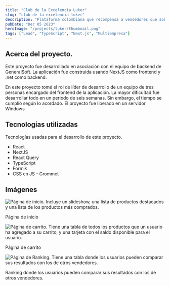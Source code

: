 ```yaml
---
title: "Club de la Excelencia Luker"
slug: "club-de-la-excelencia-luker"
description: "Plataforma colombiana que recompensa a vendedores que sobrepasan sus metas. "
pubDate: "Dec 05 2023"
heroImage: "/projects/luker/thumbnail.png"
tags: ["Lead", "TypeScript", "Next.js", "Multiempresa"]
---
```


## Acerca del proyecto.

Este proyecto fue desarrollado en asociación con el equipo de backend de GeneralSoft. La aplicación fue construida usando NextJS como frontend y .net como backend.

En este proyecto tomé el rol de líder de desarrollo de un equipo de tres personas encargado del frontend de la aplicación. La mayor dificultad fue desarrollar todo en un periodo de seis semanas. Sin embargo, el tiempo se cumplió según lo acordado. El proyecto fue liberado en un servidor Windows

## Tecnologías utilizadas

Tecnologías usadas para el desarrollo de este proyecto.

- React
- NextJS
- React Query
- TypeScript
- Formik
- CSS en JS - Grommet

## Imágenes

![Página de inicio. Incluye un slideshow, una lista de productos destacados y una lista de los productos más comprados.](/projects/luker/luker-2-home.png)

Página de inicio

![Página de carrito. Tiene una tabla de todos los productos que un usuario ha agregado a su carrito, y una tarjeta con el saldo disponible para el usuario.](/projects/luker/luker-4-cart.png)

Página de carrito

![Página de Ranking. Tiene una tabla donde los usuarios pueden comparar sus resultados con los de otros vendedores.](/projects/luker/luker-5-ranking.png)

Ranking donde los usuarios pueden comparar sus resultados con los de otros vendedores.
